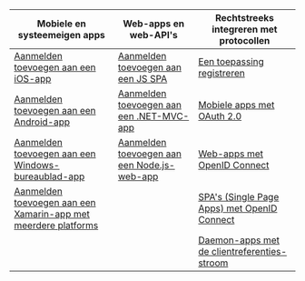 | Mobiele en systeemeigen apps | Web-apps en web-API's | Rechtstreeks integreren met protocollen |
| --- | --- | --- |
| [Aanmelden toevoegen aan een iOS-app](../articles/active-directory/develop/GuidedSetups/active-directory-ios.md) | [Aanmelden toevoegen aan een JS SPA](../articles/active-directory/develop/GuidedSetups/active-directory-javascriptspa.md) |[Een toepassing registreren](../articles/active-directory/develop/active-directory-v2-app-registration.md) | 
| [Aanmelden toevoegen aan een Android-app](../articles/active-directory/develop/guidedsetups/active-directory-mobileanddesktopapp-android-intro.md) | [Aanmelden toevoegen aan een .NET-MVC-app](../articles/active-directory/develop/guidedsetups/active-directory-serversidewebapp-aspnetwebappowin-intro.md) |[Mobiele apps met OAuth 2.0](../articles/active-directory/develop/active-directory-v2-protocols-oauth-code.md) |
| [Aanmelden toevoegen aan een Windows-bureaublad-app](../articles/active-directory/develop/guidedsetups/active-directory-mobileanddesktopapp-windowsdesktop-intro.md) |[Aanmelden toevoegen aan een Node.js-web-app](../articles/active-directory/develop/active-directory-v2-devquickstarts-node-web.md) |[Web-apps met OpenID Connect](../articles/active-directory/develop/active-directory-v2-protocols-oidc.md) |
| [Aanmelden toevoegen aan een Xamarin-app met meerdere platforms](https://github.com/Azure-Samples/active-directory-xamarin-native-v2)|  |[SPA's (Single Page Apps) met OpenID Connect](../articles/active-directory/develop/active-directory-v2-protocols-implicit.md) |
|  |  | [Daemon-apps met de clientreferenties-stroom](../articles/active-directory/develop/active-directory-v2-protocols-oauth-client-creds.md) |
